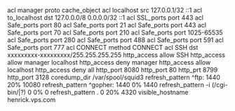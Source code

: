 acl manager proto cache_object
acl localhost src 127.0.0.1/32 ::1
acl to_localhost dst 127.0.0.0/8 0.0.0.0/32 ::1
acl SSL_ports port 443
acl Safe_ports port 80
acl Safe_ports port 21
acl Safe_ports port 443
acl Safe_ports port 70
acl Safe_ports port 210
acl Safe_ports port 1025-65535
acl Safe_ports port 280
acl Safe_ports port 488
acl Safe_ports port 591
acl Safe_ports port 777
acl CONNECT method CONNECT
acl SSH dst xxxxxxxxx-xxxxxxxxx/255.255.255.255
http_access allow SSH
http_access allow manager localhost
http_access deny manager
http_access allow localhost
http_access deny all
http_port 8080
http_port 80
http_prt 8799
http_port 3128
coredump_dir /var/spool/squid3
refresh_pattern ^ftp:		1440	20%	10080
refresh_pattern ^gopher:	1440	0%	1440
refresh_pattern -i (/cgi-bin/|\?) 0	0%	0
refresh_pattern .		0	20%	4320
visible_hostname henrick.vps.com

